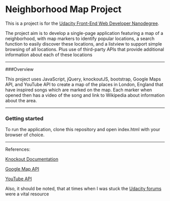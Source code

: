 # Neighborhood Map Project

This is a project is for the [Udacity Front-End Web Developer Nanodegree](https://www.udacity.com/course/front-end-web-developer-nanodegree--nd001). 

The project aim is to develop a single-page application featuring a map of a neighborhood, with map markers to identify popular locations, a search function to easily discover these locations, and a listview to support simple browsing of all locations. Plus use of  third-party APIs that provide additional information about each of these locations 

- - - - 

###Overview

This project uses JavaScript, jQuery, knockoutJS, bootstrap, Google Maps API, and YouTube API to create a map of the places in London, England that have inspired songs which are marked on the map. Each marker when opened then has a video of the song and link to Wikipedia about information about the area. 

- - - - 
### Getting started
To run the application, clone this repository and open index.html with your browser of choice.

- - - - 

References:

[Knockout Documentation](http://knockoutjs.com/documentation/introduction.html)

[Google Map API](https://developers.google.com/maps/documentation/)

[YouTube API](https://developers.google.com/youtube/iframe_api_reference)


Also, it should be noted, that at times when I was stuck the [Udacity forums](https://discussions.udacity.com/c/nd001-website-optimization/website-optimization-project) were a vital resource


